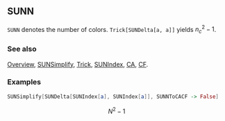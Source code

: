 ## SUNN

`SUNN` denotes the number of colors. `Trick[SUNDelta[a, a]]` yields $n_c^2 -1$.

### See also

[Overview](Extra/FeynCalc.md), [SUNSimplify](SUNSimplify.md), [Trick](Trick.md), [SUNIndex](SUNIndex.md), [CA](CA.md), [CF](CF.md).

### Examples

```mathematica
SUNSimplify[SUNDelta[SUNIndex[a], SUNIndex[a]], SUNNToCACF -> False]
```

$$N^2-1$$